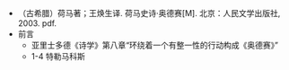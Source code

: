 - （古希腊）荷马著；王焕生译. 荷马史诗·奥德赛[M]. 北京：人民文学出版社, 2003. pdf.
- 前言
	- 亚里士多德《诗学》第八章“环绕着一个有整一性的行动构成《奥德赛》”
	- 1-4 特勒马科斯